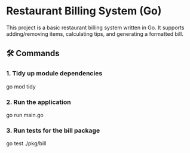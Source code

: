 # Restaurant Billing System (Go)

This project is a basic restaurant billing system written in Go. It supports adding/removing items, calculating tips, and generating a formatted bill.

## 🛠️ Commands

### 1. Tidy up module dependencies
go mod tidy
### 2. Run the application
go run main.go
### 3. Run tests for the bill package
go test ./pkg/bill


